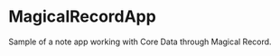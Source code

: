 MagicalRecordApp
================

Sample of a note app working with Core Data through Magical Record.
